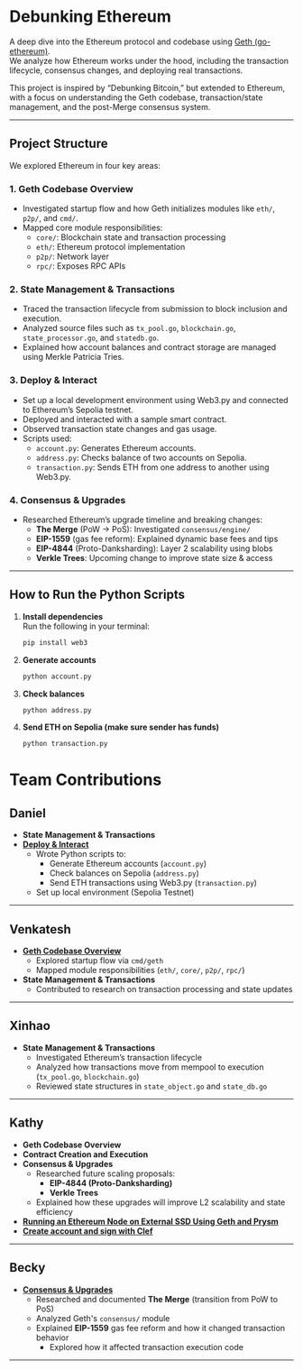 # Debunking Ethereum

A deep dive into the Ethereum protocol and codebase using [Geth (go-ethereum)](https://github.com/ethereum/go-ethereum).  
We analyze how Ethereum works under the hood, including the transaction lifecycle, consensus changes, and deploying real transactions.

This project is inspired by “Debunking Bitcoin,” but extended to Ethereum, with a focus on understanding the Geth codebase, transaction/state management, and the post-Merge consensus system.

---

## Project Structure

We explored Ethereum in four key areas:

### 1. **Geth Codebase Overview**

- Investigated startup flow and how Geth initializes modules like `eth/`, `p2p/`, and `cmd/`.
- Mapped core module responsibilities:
  - `core/`: Blockchain state and transaction processing
  - `eth/`: Ethereum protocol implementation
  - `p2p/`: Network layer
  - `rpc/`: Exposes RPC APIs

### 2. **State Management & Transactions**

- Traced the transaction lifecycle from submission to block inclusion and execution.
- Analyzed source files such as `tx_pool.go`, `blockchain.go`, `state_processor.go`, and `statedb.go`.
- Explained how account balances and contract storage are managed using Merkle Patricia Tries.

### 3. **Deploy & Interact**

- Set up a local development environment using Web3.py and connected to Ethereum’s Sepolia testnet.
- Deployed and interacted with a sample smart contract.
- Observed transaction state changes and gas usage.
- Scripts used:
  - `account.py`: Generates Ethereum accounts.
  - `address.py`: Checks balance of two accounts on Sepolia.
  - `transaction.py`: Sends ETH from one address to another using Web3.py.

### 4. **Consensus & Upgrades**

- Researched Ethereum’s upgrade timeline and breaking changes:
  - **The Merge** (PoW → PoS): Investigated `consensus/engine/`
  - **EIP-1559** (gas fee reform): Explained dynamic base fees and tips
  - **EIP-4844** (Proto-Danksharding): Layer 2 scalability using blobs
  - **Verkle Trees**: Upcoming change to improve state size & access

---

## How to Run the Python Scripts

1. **Install dependencies**  
   Run the following in your terminal:

   ```bash
   pip install web3
   ```

2. **Generate accounts**

   ```bash
   python account.py
   ```

3. **Check balances**

   ```bash
   python address.py
   ```

4. **Send ETH on Sepolia (make sure sender has funds)**

   ```bash
   python transaction.py
   ```

# Team Contributions

## Daniel

- **State Management & Transactions**
- [**Deploy & Interact**](/docs/deployment.md)
  - Wrote Python scripts to:
    - Generate Ethereum accounts (`account.py`)
    - Check balances on Sepolia (`address.py`)
    - Send ETH transactions using Web3.py (`transaction.py`)
  - Set up local environment (Sepolia Testnet)

---

## Venkatesh

- [**Geth Codebase Overview**](/docs/geth_code_overview.md)
  - Explored startup flow via `cmd/geth`
  - Mapped module responsibilities (`eth/`, `core/`, `p2p/`, `rpc/`)
- **State Management & Transactions**
  - Contributed to research on transaction processing and state updates

---

## Xinhao

- **State Management & Transactions**
  - Investigated Ethereum’s transaction lifecycle
  - Analyzed how transactions move from mempool to execution (`tx_pool.go`, `blockchain.go`)
  - Reviewed state structures in `state_object.go` and `state_db.go`

---

## Kathy

- **Geth Codebase Overview**
- **Contract Creation and Execution**
- **Consensus & Upgrades**
  - Researched future scaling proposals:
    - **EIP-4844 (Proto-Danksharding)**
    - **Verkle Trees**
  - Explained how these upgrades will improve L2 scalability and state efficiency
- [**Running an Ethereum Node on External SSD Using Geth and Prysm**](https://docs.google.com/document/d/12nJMG3LiXx2Y7UPmoq1w9bOyJGU9kCB49lgibeR_69Y/edit?usp=sharing)
- [**Create account and sign with Clef**](https://docs.google.com/document/d/1nZcG6HFykAk0Q4nh4oNzgASW1vRQ2swxmDmodVms4J0/edit?usp=sharing)

---

## Becky

- [**Consensus & Upgrades**](docs/consensus_and_upgrades.md)
  - Researched and documented **The Merge** (transition from PoW to PoS)
  - Analyzed Geth's `consensus/` module
  - Explained **EIP-1559** gas fee reform and how it changed transaction behavior
    - Explored how it affected transaction execution code

---
